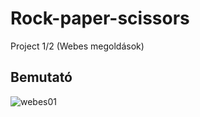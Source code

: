 # Rock-paper-scissors
Project 1/2 (Webes megoldások)
## Bemutató
![webes01](https://user-images.githubusercontent.com/78929870/157317852-9396835c-2389-4255-8560-48e5ac19852d.png)
